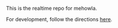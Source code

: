 This is the realtime repo for mehowla.

For development, follow the directions [here](https://github.com/warrenv/mehowla-dev).
